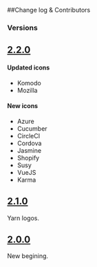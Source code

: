 ##Change log & Contributors

### Versions

## [2.2.0](#2.2.0)

#### Updated icons
- Komodo
- Mozilla

#### New icons
- Azure
- Cucumber
- CircleCI
- Cordova
- Jasmine
- Shopify
- Susy
- VueJS
- Karma

## [2.1.0](#2.1.0)
Yarn logos.

## [2.0.0](#2.0.0)
New begining.